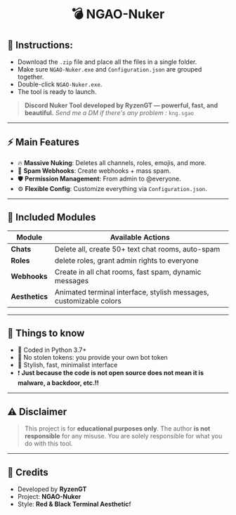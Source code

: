 <h1 align="center">💣 NGAO-Nuker </h1>

## 🔧 Instructions:
- Download the `.zip` file and place all the files in a single folder.
- Make sure `NGAO-Nuker.exe` and `Configuration.json` are grouped together.
- Double-click `NGAO-Nuker.exe`.
- The tool is ready to launch.

> **Discord Nuker Tool developed by RyzenGT — powerful, fast, and beautiful.**
> *Send me a DM if there's any problem :* `kng.sgao`

---

## ⚡ Main Features

- 🔥 **Massive Nuking**: Deletes all channels, roles, emojis, and more.
- 🤖 **Spam Webhooks**: Create webhooks + mass spam.
- 🛡️ **Permission Management**: From admin to @everyone.
- ⚙️ **Flexible Config**: Customize everything via `Configuration.json`.

---

## 🧨 Included Modules

| Module             | Available Actions                                                                    |
|--------------------|--------------------------------------------------------------------------------------|
| **Chats**          | Delete all, create 50+ text chat rooms, auto-spam                                    |
| **Roles**          | delete roles, grant admin rights to everyone                                         |
| **Webhooks**       | Create in all chat rooms, fast spam, dynamic messages                                |
| **Aesthetics**     | Animated terminal interface, stylish messages, customizable colors                   |

---

## 🧠 Things to know

- 🐍 Coded in Python 3.7+
- 💾 No stolen tokens: you provide your own bot token
- 🧬 Stylish, fast, minimalist interface
- ❗ **Just because the code is not open source does not mean it is malware, a backdoor, etc.!!**

---

## ⚠️ Disclaimer

> This project is for **educational purposes only**.
> The author **is not responsible** for any misuse.
> You are solely responsible for what you do with this tool.

---

## 👑 Credits

- Developed by **RyzenGT**
- Project: **NGAO-Nuker**
- Style: **Red & Black Terminal Aesthetic**f